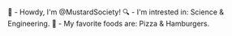 🤠 - Howdy, I'm @MustardSociety!
🔍 - I'm intrested in: Science & Engineering.
🍕 - My favorite foods are: Pizza & Hamburgers.
 

